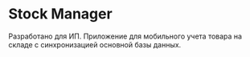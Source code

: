 # Stock Manager
Разработано для ИП.
Приложение для мобильного учета товара на складе с синхронизацией основной базы данных.
